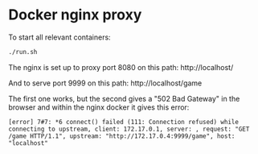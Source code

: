 # Docker nginx proxy

To start all relevant containers:
```bash
./run.sh
```

The nginx is set up to proxy port 8080 on this path:
http://localhost/

And to serve port 9999 on this path:
http://localhost/game

The first one works, but the second gives a "502 Bad Gateway"
in the browser and within the nginx docker it gives
this error:
```
[error] 7#7: *6 connect() failed (111: Connection refused) while connecting to upstream, client: 172.17.0.1, server: , request: "GET /game HTTP/1.1", upstream: "http://172.17.0.4:9999/game", host: "localhost"
````
